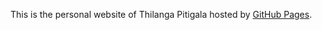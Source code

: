 This is the personal website of Thilanga Pitigala hosted by [GitHub Pages](http://pages.github.com).
